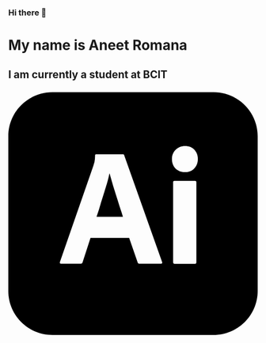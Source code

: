 ### Hi there 👋

<h1>My name is Aneet Romana</h1>

<h2>I am currently a student at BCIT</h2>
<svg role="img" viewBox="0 0 24 24" xmlns="http://www.w3.org/2000/svg"><title>Adobe Illustrator</title><path d="M10.53 10.73c-.1-.31-.19-.61-.29-.92-.1-.31-.19-.6-.27-.89-.08-.28-.15-.54-.22-.78h-.02c-.09.43-.2.86-.34 1.29-.15.48-.3.98-.46 1.48-.14.51-.29.98-.44 1.4h2.54c-.06-.211-.14-.46-.23-.721-.09-.269-.18-.559-.27-.859zM19.75.3H4.25C1.9.3 0 2.2 0 4.55v14.9c0 2.35 1.9 4.25 4.25 4.25h15.5c2.35 0 4.25-1.9 4.25-4.25V4.55C24 2.2 22.1.3 19.75.3zM14.7 16.83h-2.091c-.069.01-.139-.04-.159-.11l-.82-2.38H7.91l-.76 2.35c-.02.09-.1.15-.19.141H5.08c-.11 0-.14-.061-.11-.18L8.19 7.38c.03-.1.06-.21.1-.33.04-.21.06-.43.06-.65-.01-.05.03-.1.08-.11h2.59c.08 0 .12.03.13.08l3.65 10.3c.03.109 0 .16-.1.16zm3.4-.15c0 .11-.039.16-.129.16H16.01c-.1 0-.15-.061-.15-.16v-7.7c0-.1.041-.14.131-.14h1.98c.09 0 .129.05.129.14v7.7zm-.209-9.03c-.231.24-.571.37-.911.35-.33.01-.65-.12-.891-.35-.23-.25-.35-.58-.34-.92-.01-.34.12-.66.359-.89.242-.23.562-.35.892-.35.391 0 .689.12.91.35.22.24.34.56.33.89.01.34-.11.67-.349.92z"/></svg>
